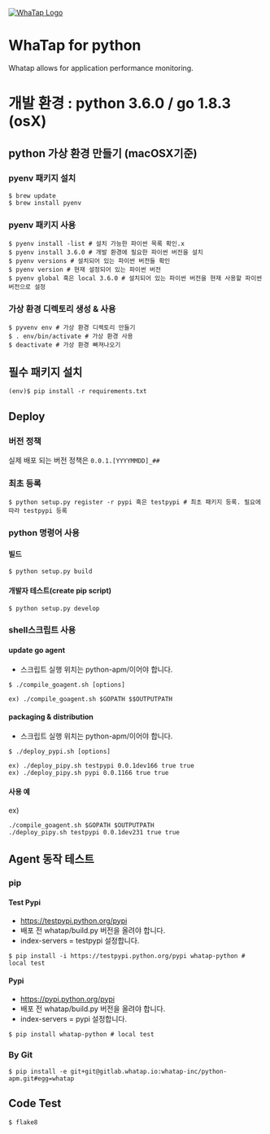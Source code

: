 [![WhaTap Logo](https://login.whatap.io/static/whatap_logo.png)](https://www.whatap.io/)
# WhaTap for python

Whatap allows for application performance monitoring.


# 개발 환경 : python 3.6.0 / go 1.8.3 (osX)

## python 가상 환경 만들기 (macOSX기준)

### pyenv 패키지 설치

```shell
$ brew update
$ brew install pyenv

```

### pyenv 패키지 사용

```shell
$ pyenv install -list # 설치 가능한 파이썬 목록 확인.x
$ pyenv install 3.6.0 # 개발 환경에 필요한 파이썬 버전을 설치
$ pyenv versions # 설치되어 있는 파이썬 버전들 확인
$ pyenv version # 현재 설정되어 있는 파이썬 버전
$ pyenv global 혹은 local 3.6.0 # 설치되어 있는 파이썬 버전을 현재 사용할 파이썬 버전으로 설정
```

### 가상 환경 디렉토리 생성 & 사용

```shell
$ pyvenv env # 가상 환경 디렉토리 만들기
$ . env/bin/activate # 가상 환경 사용
$ deactivate # 가상 환경 빠져나오기
```

## 필수 패키지 설치

```shell
(env)$ pip install -r requirements.txt
```


## Deploy

### 버전 정책
실제 배포 되는 버전 정책은 `0.0.1.[YYYYMMDD]_##`

### 최초 등록

```shell
$ python setup.py register -r pypi 혹은 testpypi # 최초 패키지 등록. 필요에 따라 testpypi 등록
```

### python 명령어 사용

#### 빌드

```shell
$ python setup.py build
```

#### 개발자 테스트(create pip script)

```shell
$ python setup.py develop
```

### shell스크립트 사용


#### update go agent 
* 스크립트 실행 위치는 python-apm/이어야 합니다.

```shell
$ ./compile_goagent.sh [options]

ex) ./compile_goagent.sh $GOPATH $$OUTPUTPATH
```


#### packaging & distribution 
* 스크립트 실행 위치는 python-apm/이어야 합니다.

```shell
$ ./deploy_pypi.sh [options]

ex) ./deploy_pipy.sh testpypi 0.0.1dev166 true true
ex) ./deploy_pipy.sh pypi 0.0.1166 true true
```
#### 사용 예
ex)

```shell
./compile_goagent.sh $GOPATH $OUTPUTPATH
./deploy_pipy.sh testpypi 0.0.1dev231 true true
```
## Agent 동작 테스트

### pip

#### Test Pypi
* https://testpypi.python.org/pypi
* 배포 전 whatap/build.py 버전을 올려야 합니다.
* index-servers = testpypi 설정합니다.

```shell
$ pip install -i https://testpypi.python.org/pypi whatap-python # local test
```

#### Pypi 
* https://pypi.python.org/pypi
* 배포 전 whatap/build.py 버전을 올려야 합니다.
* index-servers = pypi 설정합니다.

```shell
$ pip install whatap-python # local test
```

### By Git

```shell
$ pip install -e git+git@gitlab.whatap.io:whatap-inc/python-apm.git#egg=whatap
```


## Code Test

```shell
$ flake8
```